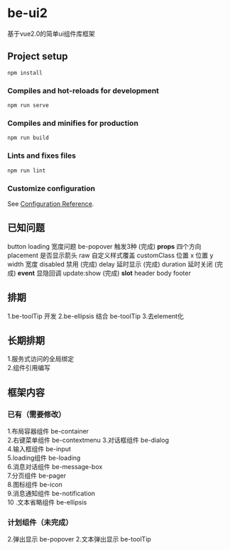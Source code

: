 # be-ui2
基于vue2.0的简单ui组件库框架
## Project setup
```
npm install
```

### Compiles and hot-reloads for development
```
npm run serve
```

### Compiles and minifies for production
```
npm run build
```

### Lints and fixes files
```
npm run lint
```

### Customize configuration
See [Configuration Reference](https://cli.vuejs.org/config/).

## 已知问题
button loading 宽度问题
be-popover
触发3种 (完成)
**props** 
四个方向 placement
是否显示箭头 raw
自定义样式覆盖 customClass
位置 x
位置 y
width 宽度
disabled 禁用 (完成)
delay 延时显示 (完成)
duration 延时关闭 (完成)
**event**
显隐回调 update:show (完成)
**slot**
header
body
footer

## 排期
1.be-toolTip 开发 
2.be-ellipsis 结合 be-toolTip 
3.去element化
## 长期排期
1.服务式访问的全局绑定  
2.组件引用编写
## 框架内容
### 已有（需要修改）
1.布局容器组件 be-container  
2.右键菜单组件 be-contextmenu
3.对话框组件   be-dialog  
4.输入框组件   be-input  
5.loading组件 be-loading  
6.消息对话组件 be-message-box  
7.分页组件 be-pager  
8.图标组件 be-icon  
9.消息通知组件 be-notification  
10 .文本省略组件 be-ellipsis
### 计划组件（未完成）
2.弹出显示 be-popover
2.文本弹出显示 be-toolTip









